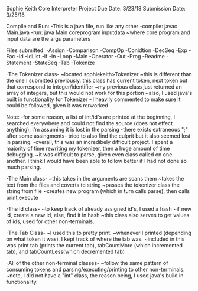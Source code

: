 Sophie Keith
Core Interpreter Project
Due Date: 3/23/18
Submission Date: 3/25/18

Compile and Run:
-This is a java file, run like any other
-compile: javac Main.java
-run: java Main coreprogram inputdata
~where core program and input data are the args parameters

Files submitted:
-Assign
-Comparison
-CompOp
-Conidtion
-DecSeq
-Exp
-Fac
-Id
-IdList
-If
-In
-Loop
-Main
-Operator
-Out
-Prog
-Readme
-Statement
-StateSeq
-Tab
-Tokenize

-The Tokenizer class-
~located sophiekeith>Tokenizer
~this is different than the one I submitted previously. this class has current token, next token but that correspond to integer/identifier
~my previous class just returned an array of integers, but this would not work for this portion
~also, I used java's built in functionality for Tokenizer
~I heavily commented to make sure it could be followed, given it was rerworked

Note:
-for some reason, a list of int/id's are printed at the beginning, I searched everywhere and could not find the source (does not effect anything), I'm assuming it is lost in the parsing
-there exists extraneous ";" after some assingments- tried to also find the culprit but it also seemed lost in parsing.
-overall, this was an incredibely difficult project. I spent a majority of time rewriting my tokenizer, then a huge amount of time debugging.
~it was difficult to parse, given even class called on one-another. I think I would have been able to follow better if I had not done so much parsing.

-The Main class-
~this takes in the arguments are scans them
~takes the text from the files and coverts to string
~passes the tokenizer class the string from file
~creates new program (which in turn calls parse), then calls print,execute

-The Id class-
~to keep track of already assigned id's, I used a hash
~if new id, create a new id, else, find it in hash
~this class also serves to get values of ids, used for other non-terminals.

-The Tab Class-
~I used this to pretty print.
~whenever I printed (depending on what token it was), I kept track of where the tab was.
~included in this was print tab (prints the current tab), tabCountMore (which incremented tab), and tabCountLess(which decremented tab)

-All of the other non-terminal classes-
~follow the same pattern of consuming tokens and parsing/executing/printing to other non-terminals.
~note, I did not have a "int" class, the reason being, I used java's build in functionality.

